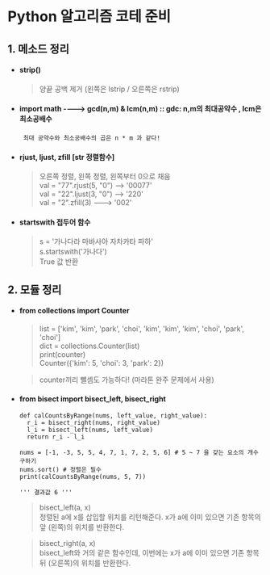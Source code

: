 # Python 알고리즘 코테 준비

## 1. 메소드 정리 

- #### strip()
  >양끝 공백 제거 (왼쪽은 lstrip / 오른쪽은 rstrip)

* #### import math ----> gcd(n,m) & lcm(n,m)   :: gdc: n,m의 최대공약수 , lcm은 최소공배수         
       최대 공약수와 최소공배수의 곱은 n * m 과 같다! 

* #### rjust, ljust, zfill     [str 정렬함수]
  > 오른쪽 정렬, 왼쪽 정렬, 왼쪽부터 0으로 채움    
  > val = "77".rjust(5, "0") --> '00077'    
  > val = "22".ljust(3, "0") --> '220'    
  > val = "2".zfill(3) ---> '002'

* #### startswith 접두어 함수
  > s = '가나다라 마바사아 자차카타 파하'    
  > s.startswith('가나다')    
  > True 값 반환 


## 2. 모듈 정리
- #### from collections import Counter
  > list = ['kim', 'kim', 'park', 'choi', 'kim', 'kim', 'kim', 'choi', 'park', 'choi']    
  dict = collections.Counter(list)   
  print(counter)   
  Counter({'kim': 5, 'choi': 3, 'park': 2})   
  
  > counter끼리 뺄셈도 가능하다! (마라톤 완주 문제에서 사용) 


- #### from bisect import bisect_left, bisect_right
   ```
   def calCountsByRange(nums, left_value, right_value): 
     r_i = bisect_right(nums, right_value) 
     l_i = bisect_left(nums, left_value) 
     return r_i - l_i 
     
   nums = [-1, -3, 5, 5, 4, 7, 1, 7, 2, 5, 6] # 5 ~ 7 을 갖는 요소의 개수 구하기 
   nums.sort() # 정렬은 필수 
   print(calCountsByRange(nums, 5, 7)) 
   
   ''' 결과값 6 '''
   ```
   > bisect_left(a, x)    
   정렬된 a에 x를 삽입할 위치를 리턴해준다. x가 a에 이미 있으면 기존 항목의 앞 (왼쪽)의 위치를 반환한다.

  > bisect_right(a, x)    
  bisect_left와 거의 같은 함수인데, 이번에는 x가 a에 이미 있으면 기존 항목 뒤 (오른쪽)의 위치를 반환한다.
  
 

